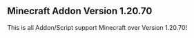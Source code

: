 ## Minecraft Addon Version 1.20.70
This is all Addon/Script support Minecraft over Version 1.20.70!
